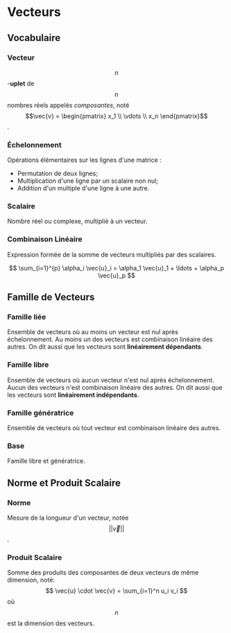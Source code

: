 # Vecteurs

## Vocabulaire

### Vecteur

$$n$$-**uplet** de $$n$$ nombres réels appelés *composantes*, noté $$\vec{v} =
\begin{pmatrix} x_1 \\ \vdots \\ x_n \end{pmatrix}$$.

### Échelonnement

Opérations élémentaires sur les lignes d'une matrice :

- Permutation de deux lignes;
- Multiplication d'une ligne par un scalaire non nul;
- Addition d'un multiple d'une ligne à une autre.

### Scalaire

Nombre réel ou complexe, multiplié à un vecteur.

### Combinaison Linéaire

Expression formée de la somme de vecteurs multipliés par des scalaires.

$$
\sum_{i=1}^{p} \alpha_i \vec{u}_i = \alpha_1 \vec{u}_1 + \ldots + \alpha_p \vec{u}_p
$$

## Famille de Vecteurs

### Famille liée

Ensemble de vecteurs où au moins un vecteur est nul après échelonnement.
Au moins un des vecteurs est combinaison linéaire des autres.
On dit aussi que les vecteurs sont **linéairement dépendants**.

### Famille libre

Ensemble de vecteurs où aucun vecteur n'est nul après échelonnement.
Aucun des vecteurs n'est combinaison linéaire des autres.
On dit aussi que les vecteurs sont **linéairement indépendants**.

### Famille génératrice

Ensemble de vecteurs où tout vecteur est combinaison linéaire des autres.

### Base

Famille libre et génératrice.

## Norme et Produit Scalaire

### Norme

Mesure de la longueur d'un vecteur, notée
$$||\vec{v}||$$.

### Produit Scalaire

Somme des produits des composantes de deux vecteurs de même dimension,
noté:
$$
\vec{u} \cdot \vec{v} = \sum_{i=1}^n u_i v_i
$$
où $$n$$ est la dimension des vecteurs.
